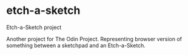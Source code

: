 # etch-a-sketch
Etch-a-Sketch project

Another project for The Odin Project. Representing browser version of something between a sketchpad and an Etch-a-Sketch.